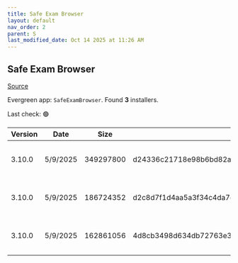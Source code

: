 ```yaml
---
title: Safe Exam Browser
layout: default
nav_order: 2
parent: S
last_modified_date: Oct 14 2025 at 11:26 AM
---
```


## Safe Exam Browser

[Source](https://safeexambrowser.org/)

Evergreen app: `SafeExamBrowser`. Found **3** installers.

Last check: 🟢

| Version | Date     | Size      | Sha256                                                           | Architecture | InstallerType | Type | URI                                                                                                                                                                                                                                |
| ------- | -------- | --------- | ---------------------------------------------------------------- | ------------ | ------------- | ---- | ---------------------------------------------------------------------------------------------------------------------------------------------------------------------------------------------------------------------------------- |
| 3.10.0  | 5/9/2025 | 349297800 | d24336c21718e98b6bd82a8aeb2877f4d84e67dbf5f263df1c704d0127542eee | x86          | Default       | exe  | [https://github.com/SafeExamBrowser/seb-win-refactoring/releases/download/v3.10.0/SEB_3.10.0.826_SetupBundle.exe](https://github.com/SafeExamBrowser/seb-win-refactoring/releases/download/v3.10.0/SEB_3.10.0.826_SetupBundle.exe) |
| 3.10.0  | 5/9/2025 | 186724352 | d2c8d7f1d4aa5a3f34c4da7df8203ac208118a2718845b4dbf51e97531436688 | x64          | Default       | msi  | [https://github.com/SafeExamBrowser/seb-win-refactoring/releases/download/v3.10.0/SEB_3.10.0.826_x64_Setup.msi](https://github.com/SafeExamBrowser/seb-win-refactoring/releases/download/v3.10.0/SEB_3.10.0.826_x64_Setup.msi)     |
| 3.10.0  | 5/9/2025 | 162861056 | 4d8cb3498d634db72763e37e95caa433c0a1d8d854b760ea0b4d0e04c2be7d30 | x86          | Default       | msi  | [https://github.com/SafeExamBrowser/seb-win-refactoring/releases/download/v3.10.0/SEB_3.10.0.826_x86_Setup.msi](https://github.com/SafeExamBrowser/seb-win-refactoring/releases/download/v3.10.0/SEB_3.10.0.826_x86_Setup.msi)     |
